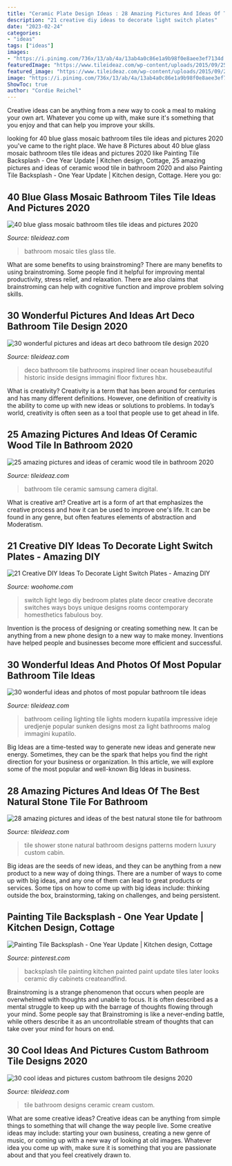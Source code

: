 ```yaml
---
title: "Ceramic Plate Design Ideas : 28 Amazing Pictures And Ideas Of The Best Natural Stone Tile For Bathroom"
description: "21 creative diy ideas to decorate light switch plates"
date: "2023-02-24"
categories:
- "ideas"
tags: ["ideas"]
images:
- "https://i.pinimg.com/736x/13/ab/4a/13ab4a0c86e1a9b98f0e8aee3ef7134d.jpg"
featuredImage: "https://www.tileideaz.com/wp-content/uploads/2015/09/25.jpg"
featured_image: "https://www.tileideaz.com/wp-content/uploads/2015/09/25.jpg"
image: "https://i.pinimg.com/736x/13/ab/4a/13ab4a0c86e1a9b98f0e8aee3ef7134d.jpg"
ShowToc: true
author: "Cordie Reichel"
---
```



Creative ideas can be anything from a new way to cook a meal to making your own art. Whatever you come up with, make sure it's something that you enjoy and that can help you improve your skills.

	

		
looking for 40 blue glass mosaic bathroom tiles tile ideas and pictures 2020 you've came to the right place. We have 8 Pictures about 40 blue glass mosaic bathroom tiles tile ideas and pictures 2020 like Painting Tile Backsplash - One Year Update | Kitchen design, Cottage, 25 amazing pictures and ideas of ceramic wood tile in bathroom 2020 and also Painting Tile Backsplash - One Year Update | Kitchen design, Cottage. Here you go:
		
    
## 40 Blue Glass Mosaic Bathroom Tiles Tile Ideas And Pictures 2020

<img loading=lazy src="https://www.tileideaz.com/wp-content/uploads/2015/03/blue_glass_mosaic_bathroom_tiles_11.jpg" onerror="this.onerror=null;this.src='https://tse1.mm.bing.net/th?id=OIP.Sjlev9S2L73oSUD-8V_7TAHaJ4&amp;pid=15.1';" alt="40 blue glass mosaic bathroom tiles tile ideas and pictures 2020">

_Source: tileideaz.com_

>bathroom mosaic tiles glass tile. 

	

What are some benefits to using brainstroming?
There are many benefits to using brainstroming. Some people find it helpful for improving mental productivity, stress relief, and relaxation. There are also claims that brainstroming can help with cognitive function and improve problem solving skills.

    
## 30 Wonderful Pictures And Ideas Art Deco Bathroom Tile Design 2020

<img loading=lazy src="https://www.tileideaz.com/wp-content/uploads/2015/11/1423864400-hbx-art-deco-bathroom-0315.jpg" onerror="this.onerror=null;this.src='https://tse2.mm.bing.net/th?id=OIP.RFIrub1DIPx4MZN1Id3UDQHaKd&amp;pid=15.1';" alt="30 wonderful pictures and ideas art deco bathroom tile design 2020">

_Source: tileideaz.com_

>deco bathroom tile bathrooms inspired liner ocean housebeautiful historic inside designs immagini floor fixtures hbx. 

	

What is creativity?
Creativity is a term that has been around for centuries and has many different definitions. However, one definition of creativity is the ability to come up with new ideas or solutions to problems. In today’s world, creativity is often seen as a tool that people use to get ahead in life.

    
## 25 Amazing Pictures And Ideas Of Ceramic Wood Tile In Bathroom 2020

<img loading=lazy src="https://www.tileideaz.com/wp-content/uploads/2015/09/25.jpg" onerror="this.onerror=null;this.src='https://tse1.mm.bing.net/th?id=OIP.c396I290wz13IX4USJ9JVwHaLH&amp;pid=15.1';" alt="25 amazing pictures and ideas of ceramic wood tile in bathroom 2020">

_Source: tileideaz.com_

>bathroom tile ceramic samsung camera digital. 

	

What is creative art?
Creative art is a form of art that emphasizes the creative process and how it can be used to improve one's life. It can be found in any genre, but often features elements of abstraction and Moderatism.

    
## 21 Creative DIY Ideas To Decorate Light Switch Plates - Amazing DIY

<img loading=lazy src="https://www.woohome.com/wp-content/uploads/2013/10/DIY-Ways-To-Decorate-A-Light-Switch-Plate-21-2.jpg" onerror="this.onerror=null;this.src='https://tse2.mm.bing.net/th?id=OIP._mHV6JArIAtA_JEsyWkCMgHaJt&amp;pid=15.1';" alt="21 Creative DIY Ideas To Decorate Light Switch Plates - Amazing DIY">

_Source: woohome.com_

>switch light lego diy bedroom plates plate decor creative decorate switches ways boys unique designs rooms contemporary homesthetics fabulous boy. 

	

Invention is the process of designing or creating something new. It can be anything from a new phone design to a new way to make money. Inventions have helped people and businesses become more efficient and successful.

    
## 30 Wonderful Ideas And Photos Of Most Popular Bathroom Tile Ideas

<img loading=lazy src="http://www.tileideaz.com/wp-content/uploads/2015/11/bathroom-tile1.jpg" onerror="this.onerror=null;this.src='https://tse2.mm.bing.net/th?id=OIP.XfeGBtgtOlT6blppQFKu2QHaJ3&amp;pid=15.1';" alt="30 wonderful ideas and photos of most popular bathroom tile ideas">

_Source: tileideaz.com_

>bathroom ceiling lighting tile lights modern kupatila impressive ideje uredjenje popular sunken designs most za light bathrooms malog immagini kupatilo. 

	

Big Ideas are a time-tested way to generate new ideas and generate new energy. Sometimes, they can be the spark that helps you find the right direction for your business or organization. In this article, we will explore some of the most popular and well-known Big Ideas in business.

    
## 28 Amazing Pictures And Ideas Of The Best Natural Stone Tile For Bathroom

<img loading=lazy src="http://www.tileideaz.com/wp-content/uploads/2015/09/white-wall-paint-decoration-modern-luxury-shower-cabin-great-natural-stone-patterns-shower-tile-ideas-with-wall-mounted.jpg" onerror="this.onerror=null;this.src='https://tse3.mm.bing.net/th?id=OIP.XdPkGwbB2aSPf1T6V7SyAQHaJ4&amp;pid=15.1';" alt="28 amazing pictures and ideas of the best natural stone tile for bathroom">

_Source: tileideaz.com_

>tile shower stone natural bathroom designs patterns modern luxury custom cabin. 

	

Big ideas are the seeds of new ideas, and they can be anything from a new product to a new way of doing things. There are a number of ways to come up with big ideas, and any one of them can lead to great products or services. Some tips on how to come up with big ideas include: thinking outside the box, brainstorming, taking on challenges, and being persistent.

    
## Painting Tile Backsplash - One Year Update | Kitchen Design, Cottage

<img loading=lazy src="https://i.pinimg.com/736x/13/ab/4a/13ab4a0c86e1a9b98f0e8aee3ef7134d.jpg" onerror="this.onerror=null;this.src='https://tse4.mm.bing.net/th?id=OIP.dSjsCdic73fWQkqWu0eOFwAAAA&amp;pid=15.1';" alt="Painting Tile Backsplash - One Year Update | Kitchen design, Cottage">

_Source: pinterest.com_

>backsplash tile painting kitchen painted paint update tiles later looks ceramic diy cabinets createandfind. 

	

Brainstroming is a strange phenomenon that occurs when people are overwhelmed with thoughts and unable to focus. It is often described as a mental struggle to keep up with the barrage of thoughts flowing through your mind. Some people say that Brainstroming is like a never-ending battle, while others describe it as an uncontrollable stream of thoughts that can take over your mind for hours on end.

    
## 30 Cool Ideas And Pictures Custom Bathroom Tile Designs 2020

<img loading=lazy src="https://www.tileideaz.com/wp-content/uploads/2015/11/ceramic-tile-in-cream-color-design-of-wall-decoration-antique-high-end-bathroom-tile-designs-modern-interior-design.jpg" onerror="this.onerror=null;this.src='https://tse4.mm.bing.net/th?id=OIP.dUs3Mq9Ju7KOjgoy55dWwQHaJ4&amp;pid=15.1';" alt="30 cool ideas and pictures custom bathroom tile designs 2020">

_Source: tileideaz.com_

>tile bathroom designs ceramic cream custom. 

	

What are some creative ideas?
Creative ideas can be anything from simple things to something that will change the way people live. Some creative ideas may include: starting your own business, creating a new genre of music, or coming up with a new way of looking at old images. Whatever idea you come up with, make sure it is something that you are passionate about and that you feel creatively drawn to.

